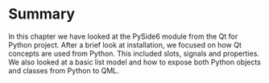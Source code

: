 # Summary

In this chapter we have looked at the PySide6 module from the Qt for Python project. After a brief look at installation, we focused on how Qt concepts are used from Python. This included slots, signals and properties. We also looked at a basic list model and how to expose both Python objects and classes from Python to QML.
